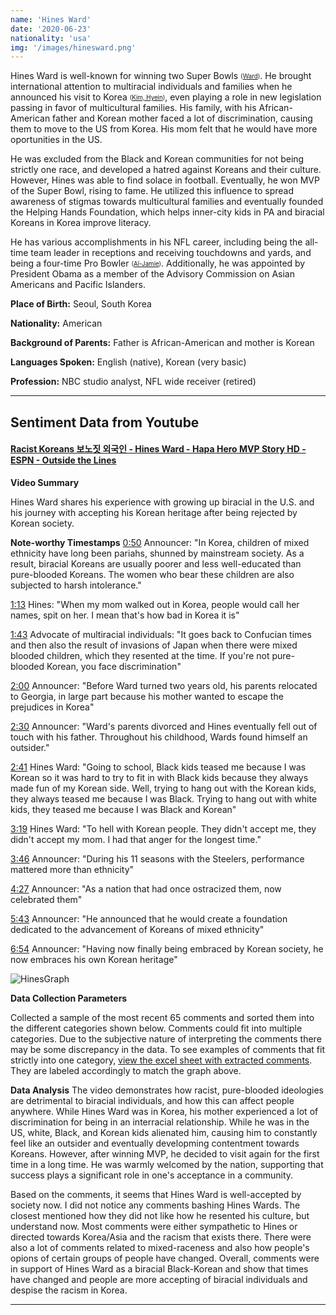 ```yaml
---
name: 'Hines Ward'
date: '2020-06-23'
nationality: 'usa'
img: '/images/hinesward.png'
---
```



Hines Ward is well-known for winning two Super Bowls <sub><sup>([Ward](https://surp2020.racheljn.vercel.app/sources))</sup></sub>. He brought international attention to multiracial individuals and families when he announced his 
visit to Korea <sub><sup>([Kim, Hyein](https://surp2020.racheljn.vercel.app/sources))</sup></sub>, even playing a role in new legislation passing in favor of multicultural families. His family, with his African-American father and Korean mother faced a lot of discrimination, causing them to move to the US from Korea. His mom felt that he would have more oportunities in the US.

He was excluded from the Black and Korean communities for not being strictly one race, and developed a hatred against Koreans and their culture. However, Hines was able to find solace in football. Eventually, he won MVP of the Super Bowl, rising to fame. He utilized this influence to spread awareness of stigmas towards multicultural families and eventually founded the Helping Hands Foundation, which helps inner-city kids in PA and biracial Koreans in Korea improve literacy.

He has various accomplishments in his NFL career, including being the all-time team leader in receptions and receiving touchdowns and yards, and being a four-time Pro Bowler <sub><sup>([Al-Jamie](https://surp2020.racheljn.vercel.app/sources))</sup></sub>. Additionally, he was appointed by President Obama as a member of the Advisory Commission on Asian Americans and Pacific Islanders.

**Place of Birth:** Seoul, South Korea

**Nationality:** American

**Background of Parents:** Father is African-American and mother is Korean

**Languages Spoken:** English (native), Korean (very basic)

**Profession:** NBC studio analyst, NFL wide receiver (retired)

---

## Sentiment Data from Youtube

#### [Racist Koreans 보노짓 외국인 - Hines Ward - Hapa Hero MVP Story HD - ESPN - Outside the Lines](https://youtu.be/w8VW4HJ8rYA)

**Video Summary**

Hines Ward shares his experience with growing up biracial in the U.S. and his journey with accepting his Korean heritage after being rejected by Korean society.

**Note-worthy Timestamps**
[0:50](https://youtu.be/w8VW4HJ8rYA?t=50) Announcer: "In Korea, children of mixed ethnicity have long been pariahs, shunned by mainstream society. As a result, biracial Koreans are usually poorer and less well-educated than pure-blooded Koreans. The women who bear these children are also subjected to harsh intolerance."

[1:13](https://youtu.be/w8VW4HJ8rYA?t=73) Hines: "When my mom walked out in Korea, people would call her names, spit on her. I mean that's how bad in Korea it is"

[1:43](https://youtu.be/w8VW4HJ8rYA?t=103) Advocate of multiracial individuals: "It goes back to Confucian times and then also the result of invasions of Japan when there were mixed blooded children, which they resented at the time. If you're not pure-blooded Korean, you face discrimination"

[2:00](https://youtu.be/w8VW4HJ8rYA?t=120) Announcer: "Before Ward turned two years old, his parents relocated to Georgia, in large part because his mother wanted to escape the prejudices in Korea"

[2:30](https://youtu.be/w8VW4HJ8rYA?t=150) Announcer: "Ward's parents divorced and Hines eventually fell out of touch with his father. Throughout his childhood, Wards found himself an outsider."

[2:41](https://youtu.be/w8VW4HJ8rYA?t=161) Hines Ward: "Going to school, Black kids teased me because I was Korean so it was hard to try to fit in with Black kids because they always made fun of my Korean side. Well, trying to hang out with the Korean kids, they always teased me because I was Black. Trying to hang out with white kids, they teased me because I was Black and Korean"

[3:19](https://youtu.be/w8VW4HJ8rYA?t=199) Hines Ward: "To hell with Korean people. They didn't accept me, they didn't accept my mom. I had that anger for the longest time."

[3:46](https://youtu.be/w8VW4HJ8rYA?t=226) Announcer: "During his 11 seasons with the Steelers, performance mattered more than ethnicity"

[4:27](https://youtu.be/w8VW4HJ8rYA?t=277) Announcer: "As a nation that had once ostracized them, now celebrated them"

[5:43](https://youtu.be/w8VW4HJ8rYA?t=343) Announcer: "He announced that he would create a foundation dedicated to the advancement of Koreans of mixed ethnicity"

[6:54](https://youtu.be/w8VW4HJ8rYA?t=414) Announcer: "Having now finally being embraced by Korean society, he now embraces his own Korean heritage"

![HinesGraph](/images/hines/hinesgraph.svg)


**Data Collection Parameters**

 Collected a sample of the most recent 65 comments and sorted them into the different categories shown below. Comments could fit into multiple categories.
 Due to the subjective nature of interpreting the comments there may be some discrepancy in the data.
 To see examples of comments that fit strictly into one category, [view the excel sheet with extracted comments](https://docs.google.com/spreadsheets/d/1ouQmY5CguEfXVui4dodVT8ITg76bdsXxbNH7nDKa2T8/edit?usp=sharing).
 They are labeled accordingly to match the graph above.

**Data Analysis**
The video demonstrates how racist, pure-blooded ideologies are detrimental to biracial individuals, and how this can affect people anywhere. While Hines Ward was in Korea, his mother experienced a lot of discrimination for being in an interracial relationship. While he was in the US, white, Black, and Korean kids alienated him, causing him to constantly feel like an outsider and eventually developming contentment towards Koreans. However, after winning MVP, he decided to visit again for the first time in a long time. He was warmly welcomed by the nation, supporting that success plays a significant role in one's acceptance in a community.

Based on the comments, it seems that Hines Ward is well-accepted by society now. I did not notice any comments bashing Hines Wards. The closest mentioned how they did not like how he resented his culture, but understand now. Most comments were either sympathetic to Hines or directed towards Korea/Asia and the racism that exists there. There were also a lot of comments related to mixed-raceness and also how people's opions of certain groups of people have changed. Overall, comments were in support of Hines Ward as a biracial Black-Korean and show that times have changed and people are more accepting of biracial individuals and despise the racism in Korea.

---
